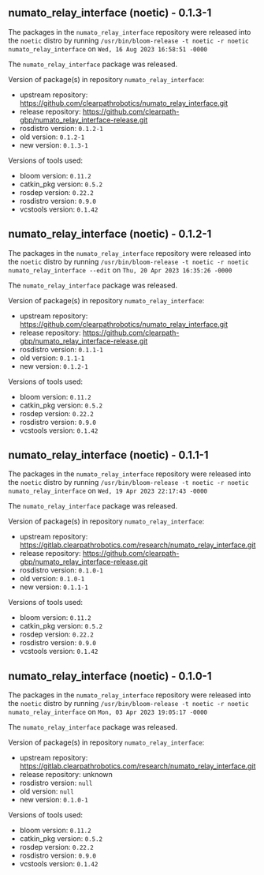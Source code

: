 ## numato_relay_interface (noetic) - 0.1.3-1

The packages in the `numato_relay_interface` repository were released into the `noetic` distro by running `/usr/bin/bloom-release -t noetic -r noetic numato_relay_interface` on `Wed, 16 Aug 2023 16:58:51 -0000`

The `numato_relay_interface` package was released.

Version of package(s) in repository `numato_relay_interface`:

- upstream repository: https://github.com/clearpathrobotics/numato_relay_interface.git
- release repository: https://github.com/clearpath-gbp/numato_relay_interface-release.git
- rosdistro version: `0.1.2-1`
- old version: `0.1.2-1`
- new version: `0.1.3-1`

Versions of tools used:

- bloom version: `0.11.2`
- catkin_pkg version: `0.5.2`
- rosdep version: `0.22.2`
- rosdistro version: `0.9.0`
- vcstools version: `0.1.42`


## numato_relay_interface (noetic) - 0.1.2-1

The packages in the `numato_relay_interface` repository were released into the `noetic` distro by running `/usr/bin/bloom-release -t noetic -r noetic numato_relay_interface --edit` on `Thu, 20 Apr 2023 16:35:26 -0000`

The `numato_relay_interface` package was released.

Version of package(s) in repository `numato_relay_interface`:

- upstream repository: https://github.com/clearpathrobotics/numato_relay_interface.git
- release repository: https://github.com/clearpath-gbp/numato_relay_interface-release.git
- rosdistro version: `0.1.1-1`
- old version: `0.1.1-1`
- new version: `0.1.2-1`

Versions of tools used:

- bloom version: `0.11.2`
- catkin_pkg version: `0.5.2`
- rosdep version: `0.22.2`
- rosdistro version: `0.9.0`
- vcstools version: `0.1.42`


## numato_relay_interface (noetic) - 0.1.1-1

The packages in the `numato_relay_interface` repository were released into the `noetic` distro by running `/usr/bin/bloom-release -t noetic -r noetic numato_relay_interface` on `Wed, 19 Apr 2023 22:17:43 -0000`

The `numato_relay_interface` package was released.

Version of package(s) in repository `numato_relay_interface`:

- upstream repository: https://gitlab.clearpathrobotics.com/research/numato_relay_interface.git
- release repository: https://github.com/clearpath-gbp/numato_relay_interface-release.git
- rosdistro version: `0.1.0-1`
- old version: `0.1.0-1`
- new version: `0.1.1-1`

Versions of tools used:

- bloom version: `0.11.2`
- catkin_pkg version: `0.5.2`
- rosdep version: `0.22.2`
- rosdistro version: `0.9.0`
- vcstools version: `0.1.42`


## numato_relay_interface (noetic) - 0.1.0-1

The packages in the `numato_relay_interface` repository were released into the `noetic` distro by running `/usr/bin/bloom-release -t noetic -r noetic numato_relay_interface` on `Mon, 03 Apr 2023 19:05:17 -0000`

The `numato_relay_interface` package was released.

Version of package(s) in repository `numato_relay_interface`:

- upstream repository: https://gitlab.clearpathrobotics.com/research/numato_relay_interface.git
- release repository: unknown
- rosdistro version: `null`
- old version: `null`
- new version: `0.1.0-1`

Versions of tools used:

- bloom version: `0.11.2`
- catkin_pkg version: `0.5.2`
- rosdep version: `0.22.2`
- rosdistro version: `0.9.0`
- vcstools version: `0.1.42`


